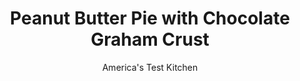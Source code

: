 ---
layout: ../../layouts/MarkdownPostLayout.astro
title: Peanut Butter Pie with Chocolate Graham Crust
author: America's Test Kitchen
pubDate: 2023-03-15
description: "Smooth, creamy peanut butter seems like a natural for pie. But keeping its flavor strong while creating a light, almost airy texture took some doing."
image_url: https://res.cloudinary.com/hksqkdlah/image/upload/ar_1:1,c_fill,dpr_2.0,f_auto,fl_lossy.progressive.strip_profile,g_faces:auto,q_auto:low,w_344/20920_peanutbutterpie-24
tags: ["Desserts or Baked Goods","Dessert Pies"]
calories: 5219
protein: 11
carbohydrates: 39
fats: 
fiber: 2
ingredients: ["9 whole, chocolate graham crackers, broken into 1-inch pieces","3 tablespoons, packed light brown sugar","5 tablespoons, unsalted butter, melted","1/2 cup, honey-roasted peanuts, chopped","3/4 cup (3 ounces) plus 2 tablespoons, confectioners' sugar","3/4 cup, creamy peanut butter","6 ounces, cream cheese, softened","1 3/4 cups, heavy cream","1 teaspoon, vanilla extract"]
serves: 8
time: ""
instructions: ["Adjust oven rack to middle position and heat oven to 325 degrees. Grease 9-inch pie plate. Process graham crackers and brown sugar in food processor until finely ground, about 30 seconds. Add melted butter and pulse until combined, about 8 pulses.","Transfer crumbs to prepared plate. Using bottom of dry measuring cup, press crumbs into bottom and up sides of plate. Bake until crust is fragrant and beginning to brown, 12 to 14 minutes, rotating plate halfway through baking. Let crust cool completely on wire rack, about 30 minutes. Spread 1/3 cup peanuts evenly over bottom of cooled crust.","Using stand mixer fitted with whisk, mix 3/4 cup confectioners’ sugar, peanut butter, cream cheese, and 3 tablespoons cream on low speed until combined, about 1 minute. Increase speed to medium-high and whip until fluffy, about 1 minute. Transfer to large bowl; set aside.","In now-empty mixer bowl, whip 3/4 cup cream on medium-low speed until foamy, about 1 minute. Increase speed to high and whip until stiff peaks form, 1 to 3 minutes. Gently fold whipped cream into peanut butter mixture in 2 additions until no white streaks remain. Spoon filling into crust and spread into even layer.","In now-empty mixer bowl, whip vanilla, remaining cream, and remaining 2 tablespoons confectioners’ sugar on medium-low speed until foamy, about 1 minute. Increase speed to high and whip until stiff peaks form, 1 to 3 minutes. Spread whipped cream evenly over filling. Refrigerate until set, about 2 hours. Sprinkle with remaining peanuts. Serve."]
nutrition: ["305 mg Potassium","203 mg Phosphorus","90 mg Calcium","1 mg Iron","69 mg Magnesium","205 mg Sodium","1 mg Zinc","52 g Fat","5 mg Niacin (B3)","18 g Monounsaturated","6 g Polyunsaturated","113 mg Cholesterol","24 g Saturated","2 g Fiber","11 µg Folic acid","39 µg Folate (food)","26 g Sugars","5 µg Vitamin K","44 g Water","39 g Carbs","58 µg Folate equivalent (total)","11 g Protein","3 mg Vitamin E","352 µg Vitamin A","652 kcal Energy","17 g Sugars, added","5219 calories"]
notes: "All-natural peanut butters will work in this recipe. You can use our homemade Candied Peanuts (see related content) in place of the honey-roasted peanuts."
---